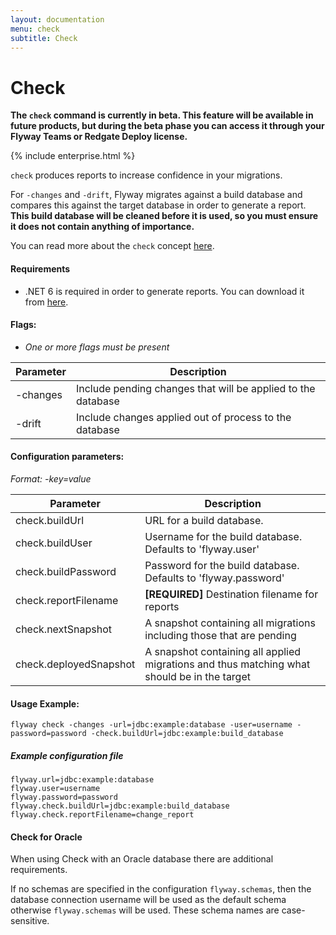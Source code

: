 ```yaml
---
layout: documentation
menu: check
subtitle: Check
---
```


# Check

**The `check` command is currently in beta. This feature will be available in future products, but during the beta phase you can access it through your Flyway Teams or Redgate Deploy license.**

{% include enterprise.html %}

`check` produces reports to increase confidence in your migrations.

For `-changes` and `-drift`, Flyway migrates against a build database and compares this against the target database in order to generate a report.
**This build database will be cleaned before it is used, so you must ensure it does not contain anything of importance.**

You can read more about the `check` concept [here](/documentation/concepts/check).

#### Requirements
- .NET 6 is required in order to generate reports. You can download it from [here](https://dotnet.microsoft.com/en-us/download/dotnet/6.0).

#### Flags:
- _One or more flags must be present_

| Parameter                     | Description
| ----------------------------- | --------------------------------------------------------------
|    -changes                   |  Include pending changes that will be applied to the database
|    -drift                     |  Include changes applied out of process to the database

#### Configuration parameters:
 _Format: -key=value_

| Parameter                     | Description
| ----------------------------- | -----------------------------------------------------------
|    check.buildUrl             | URL for a build database. 
|    check.buildUser            | Username for the build database. Defaults to 'flyway.user'
|    check.buildPassword        | Password for the build database. Defaults to 'flyway.password'
|    check.reportFilename       | **[REQUIRED]** Destination filename for reports
|    check.nextSnapshot         | A snapshot containing all migrations including those that are pending
|    check.deployedSnapshot     | A snapshot containing all applied migrations and thus matching what should be in the target

#### Usage Example:
```
flyway check -changes -url=jdbc:example:database -user=username -password=password -check.buildUrl=jdbc:example:build_database
```

##### Example configuration file

```properties
flyway.url=jdbc:example:database
flyway.user=username
flyway.password=password
flyway.check.buildUrl=jdbc:example:build_database
flyway.check.reportFilename=change_report
```

#### Check for Oracle

When using Check with an Oracle database there are additional requirements.

If no schemas are specified in the configuration `flyway.schemas`, then the database connection username will be used as the default schema otherwise `flyway.schemas` will be used.
These schema names are case-sensitive.
